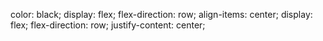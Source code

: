  color: black;
    display: flex;
    flex-direction: row;
    align-items: center;
    display: flex;
    flex-direction: row;
    justify-content: center;